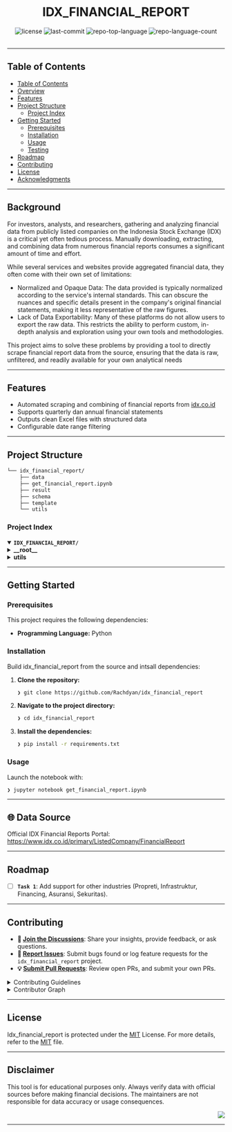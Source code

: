 <div id="top">

<!-- HEADER STYLE: CLASSIC -->
<div align="center">

# IDX_FINANCIAL_REPORT

<em></em>

<!-- BADGES -->
<img src="https://img.shields.io/github/license/Rachdyan/idx_financial_report?style=default&logo=opensourceinitiative&logoColor=white&color=0080ff" alt="license">
<img src="https://img.shields.io/github/last-commit/Rachdyan/idx_financial_report?style=default&logo=git&logoColor=white&color=0080ff" alt="last-commit">
<img src="https://img.shields.io/github/languages/top/Rachdyan/idx_financial_report?style=default&color=0080ff" alt="repo-top-language">
<img src="https://img.shields.io/github/languages/count/Rachdyan/idx_financial_report?style=default&color=0080ff" alt="repo-language-count">

<!-- default option, no dependency badges. -->


<!-- default option, no dependency badges. -->

</div>
<br>

---

## Table of Contents

- [Table of Contents](#table-of-contents)
- [Overview](#overview)
- [Features](#features)
- [Project Structure](#project-structure)
    - [Project Index](#project-index)
- [Getting Started](#getting-started)
    - [Prerequisites](#prerequisites)
    - [Installation](#installation)
    - [Usage](#usage)
    - [Testing](#testing)
- [Roadmap](#roadmap)
- [Contributing](#contributing)
- [License](#license)
- [Acknowledgments](#acknowledgments)


---

## Background
For investors, analysts, and researchers, gathering and analyzing financial data from publicly listed companies on the Indonesia Stock Exchange (IDX) is a critical yet often tedious process. Manually downloading, extracting, and combining data from numerous financial reports consumes a significant amount of time and effort.

While several services and websites provide aggregated financial data, they often come with their own set of limitations:

- Normalized and Opaque Data: The data provided is typically normalized according to the service's internal standards. This can obscure the nuances and specific details present in the company's original financial statements, making it less representative of the raw figures.
- Lack of Data Exportability: Many of these platforms do not allow users to export the raw data. This restricts the ability to perform custom, in-depth analysis and exploration using your own tools and methodologies.

This project aims to solve these problems by providing a tool to directly scrape financial report data from the source, ensuring that the data is raw, unfiltered, and readily available for your own analytical needs


---

## Features

- Automated scraping and combining of financial reports from [idx.co.id](https://www.idx.co.id)
- Supports quarterly dan annual financial statements
- Outputs clean Excel files with structured data
- Configurable date range filtering

---

## Project Structure

```sh
└── idx_financial_report/
    ├── data
    ├── get_financial_report.ipynb
    ├── result
    ├── schema
    ├── template
    └── utils
```

### Project Index

<details open>
	<summary><b><code>IDX_FINANCIAL_REPORT/</code></b></summary>
	<!-- __root__ Submodule -->
	<details>
		<summary><b>__root__</b></summary>
		<blockquote>
			<div class='directory-path' style='padding: 8px 0; color: #666;'>
				<code><b>⦿ __root__</b></code>
			<table style='width: 100%; border-collapse: collapse;'>
			<thead>
				<tr style='background-color: #f8f9fa;'>
					<th style='width: 30%; text-align: left; padding: 8px;'>File Name</th>
					<th style='text-align: left; padding: 8px;'>Summary</th>
				</tr>
			</thead>
				<tr style='border-bottom: 1px solid #eee;'>
					<td style='padding: 8px;'><b><a href='https://github.com/Rachdyan/idx_financial_report/blob/master/get_financial_report.ipynb'>get_financial_report.ipynb</a></b></td>
					<td style='padding: 8px;'>Code>❯ REPLACE-ME</code></td>
				</tr>
			</table>
		</blockquote>
	</details>
	<!-- utils Submodule -->
	<details>
		<summary><b>utils</b></summary>
		<blockquote>
			<div class='directory-path' style='padding: 8px 0; color: #666;'>
				<code><b>⦿ utils</b></code>
			<table style='width: 100%; border-collapse: collapse;'>
			<thead>
				<tr style='background-color: #f8f9fa;'>
					<th style='width: 30%; text-align: left; padding: 8px;'>File Name</th>
					<th style='text-align: left; padding: 8px;'>Summary</th>
				</tr>
			</thead>
				<tr style='border-bottom: 1px solid #eee;'>
					<td style='padding: 8px;'><b><a href='https://github.com/Rachdyan/idx_financial_report/blob/master/utils/excel_handler.py'>excel_handler.py</a></b></td>
					<td style='padding: 8px;'>Code>❯ REPLACE-ME</code></td>
				</tr>
				<tr style='border-bottom: 1px solid #eee;'>
					<td style='padding: 8px;'><b><a href='https://github.com/Rachdyan/idx_financial_report/blob/master/utils/ordered_name.py'>ordered_name.py</a></b></td>
					<td style='padding: 8px;'>Code>❯ REPLACE-ME</code></td>
				</tr>
				<tr style='border-bottom: 1px solid #eee;'>
					<td style='padding: 8px;'><b><a href='https://github.com/Rachdyan/idx_financial_report/blob/master/utils/download_handler.py'>download_handler.py</a></b></td>
					<td style='padding: 8px;'>Code>❯ REPLACE-ME</code></td>
				</tr>
				<tr style='border-bottom: 1px solid #eee;'>
					<td style='padding: 8px;'><b><a href='https://github.com/Rachdyan/idx_financial_report/blob/master/utils/xbrl_handler.py'>xbrl_handler.py</a></b></td>
					<td style='padding: 8px;'>Code>❯ REPLACE-ME</code></td>
				</tr>
			</table>
		</blockquote>
	</details>
</details>

---

## Getting Started

### Prerequisites

This project requires the following dependencies:

- **Programming Language:** Python

### Installation

Build idx_financial_report from the source and intsall dependencies:

1. **Clone the repository:**

    ```sh
    ❯ git clone https://github.com/Rachdyan/idx_financial_report
    ```

2. **Navigate to the project directory:**

    ```sh
    ❯ cd idx_financial_report
    ```

3. **Install the dependencies:**

    ```sh
    ❯ pip install -r requirements.txt
    ```

### Usage

Launch the notebook with:

    
    ❯ jupyter notebook get_financial_report.ipynb
    

---

## 🌐 Data Source

Official IDX Financial Reports Portal:
https://www.idx.co.id/primary/ListedCompany/FinancialReport


---

## Roadmap

- [ ] **`Task 1`**: Add support for other industries (Propreti, Infrastruktur, Financing, Asuransi, Sekuritas).

---

## Contributing

- **💬 [Join the Discussions](https://github.com/Rachdyan/idx_financial_report/discussions)**: Share your insights, provide feedback, or ask questions.
- **🐛 [Report Issues](https://github.com/Rachdyan/idx_financial_report/issues)**: Submit bugs found or log feature requests for the `idx_financial_report` project.
- **💡 [Submit Pull Requests](https://github.com/Rachdyan/idx_financial_report/blob/main/CONTRIBUTING.md)**: Review open PRs, and submit your own PRs.

<details closed>
<summary>Contributing Guidelines</summary>

1. **Fork the Repository**: Start by forking the project repository to your github account.
2. **Clone Locally**: Clone the forked repository to your local machine using a git client.
   ```sh
   git clone https://github.com/Rachdyan/idx_financial_report
   ```
3. **Create a New Branch**: Always work on a new branch, giving it a descriptive name.
   ```sh
   git checkout -b new-feature-x
   ```
4. **Make Your Changes**: Develop and test your changes locally.
5. **Commit Your Changes**: Commit with a clear message describing your updates.
   ```sh
   git commit -m 'Implemented new feature x.'
   ```
6. **Push to github**: Push the changes to your forked repository.
   ```sh
   git push origin new-feature-x
   ```
7. **Submit a Pull Request**: Create a PR against the original project repository. Clearly describe the changes and their motivations.
8. **Review**: Once your PR is reviewed and approved, it will be merged into the main branch. Congratulations on your contribution!
</details>

<details closed>
<summary>Contributor Graph</summary>
<br>
<p align="left">
   <a href="https://github.com{/Rachdyan/idx_financial_report/}graphs/contributors">
      <img src="https://contrib.rocks/image?repo=Rachdyan/idx_financial_report">
   </a>
</p>
</details>

---

## License

Idx_financial_report is protected under the [MIT](https://choosealicense.com/licenses/mit/) License. For more details, refer to the [MIT](https://choosealicense.com/licenses/mit/) file.

---

## Disclaimer

This tool is for educational purposes only. Always verify data with official sources before making financial decisions. The maintainers are not responsible for data accuracy or usage consequences.

<div align="right">

[![][back-to-top]](#top)

</div>


[back-to-top]: https://img.shields.io/badge/-BACK_TO_TOP-151515?style=flat-square


---
